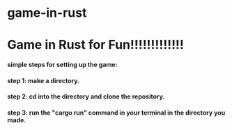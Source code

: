 # game-in-rust
# Game in Rust for Fun!!!!!!!!!!!!!


#### simple steps for setting up the game:
#### step 1: make a directory.
#### step 2: cd into the directory and clone the repository.
#### step 3: run the "cargo run" command in your terminal in the directory you made.

